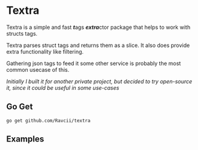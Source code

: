 # Textra

Textra is a simple and fast *****t*****ags *****extra*****ctor package that helps to work with structs tags.

Textra parses struct tags and returns them as a slice. It also does provide extra functionality like filtering.

Gathering json tags to feed it some other service is probably the most common usecase of this.

_Initially I built it for another private project, but decided to try open-source it, since it could be useful in some use-cases_

## Go Get

```shell
go get github.com/Ravcii/textra
```

## Examples